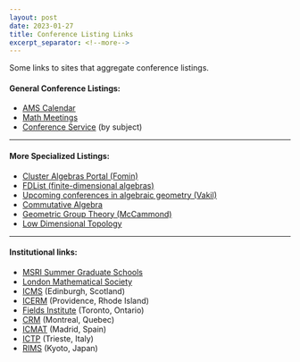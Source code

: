 ```yaml
---
layout: post
date: 2023-01-27
title: Conference Listing Links
excerpt_separator: <!--more-->
---
```


Some links to sites that aggregate conference listings.
<!--more-->

#### General Conference Listings:
* [AMS Calendar](https://www.ams.org/meetings/calendar/mathcal)
* [Math Meetings](https://mathmeetings.net/)
* [Conference Service](https://conference-service.com/conferences/algebra.html) (by subject)

---

#### More Specialized Listings:
* [Cluster Algebras Portal (Fomin)](http://www.math.lsa.umich.edu/~fomin/cluster.html)
* [FDList (finite-dimensional algebras)](https://fdlist.math.uni-bielefeld.de/t/welcome-to-fdlist/21)
* [Upcoming conferences in algebraic geometry (Vakil)](https://math.stanford.edu/~vakil/conferences.html)
* [Commutative Algebra](https://www.commalg.org/)
* [Geometric Group Theory (McCammond)](https://web.math.ucsb.edu/~jon.mccammond/geogrouptheory/conferences.html)
* [Low Dimensional Topology](https://ldtopology.wordpress.com/conferences/)

---

#### Institutional links:
* [MSRI Summer Graduate Schools](https://www.msri.org/web/msri/scientific/workshops/summer-graduate-school)
* [London Mathematical Society](https://www.lms.ac.uk/events/lms-research-schools)
* [ICMS](https://www.icms.org.uk/workshops) (Edinburgh, Scotland)
* [ICERM](https://icerm.brown.edu/programs/) (Providence, Rhode Island)
* [Fields Institute](http://www.fields.utoronto.ca/activities/workshops) (Toronto, Ontario)
* [CRM](https://www.crmath.ca/en/activities/schools/) (Montreal, Quebec)
* [ICMAT](https://www.icmat.es/events/workshops/) (Madrid, Spain)
* [ICTP](https://www.ictp.it/home/scientific-calendar?s%5B5%5D=5&tt=) (Trieste, Italy)
* [RIMS](https://www.kurims.kyoto-u.ac.jp/kyoten/en/workshop.html) (Kyoto, Japan)
